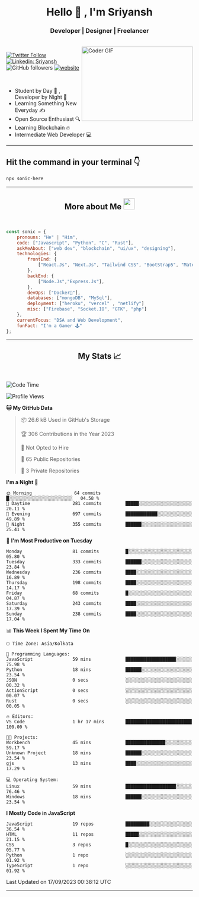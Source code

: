 
<h1 align="center">Hello  👋 , I'm Sriyansh</h1>
<h3 align="center">Developer | Designer | Freelancer </h3>
<br>
<img alt="Coder GIF" align="right" height=200 width=300 src="https://miro.medium.com/max/1360/0*7Q3yvSIv_t0ioJ-Z.gif" />

[![Twitter Follow](https://img.shields.io/twitter/follow/ShivamSriyansh?label=Follow)](https://twitter.com/intent/follow?screen_name=ShivamSriyansh)
[![Linkedin: Sriyansh](https://img.shields.io/badge/-Sriyansh-blue?style=flat-square&logo=Linkedin&logoColor=white&link=https://www.linkedin.com/in/sriyansh-shivam/)](https://www.linkedin.com/in/sriyansh-shivam/)
![GitHub followers](https://img.shields.io/github/followers/SoNiC-HeRE?label=Follow&style=social)
[![website](https://img.shields.io/badge/Website-46a2f1.svg?&style=flat-square&logo=Google-Chrome&logoColor=white&link=https://ss-portfolio.vercel.app/)](https://ss-portfolio.vercel.app/)

<br/>

- Student by Day 🌅 , Developer by Night 🌃
- Learning Something New Everyday ✍️
- Open Source Enthusiast 🔍
- Learning Blockchain 🔥
- Intermediate Web Developer 💻



<hr/>

## Hit the command in your terminal 👇
```bash
npx sonic-here
```

<hr/>
<h2 align="center">More about Me <img src="https://emojis.slackmojis.com/emojis/images/1531849430/4246/blob-sunglasses.gif?1531849430" width="30"/> </h3>
<br>

```javascript
const sonic = {
    pronouns: "He" | "Him",
    code: ["Javascript", "Python", "C", "Rust"],
    askMeAbout: ["web dev", "blockchain", "ui/ux", "designing"],
    technologies: {
        frontEnd: {
            ["React.Js", "Next.Js", "Tailwind CSS", "BootStrap5", "MaterialUI"]
        },
        backEnd: {
            ["Node.Js","Express.Js"],
        },
        devOps: ["Docker🐳"],
        databases: ["mongoDB", "MySql"],
        deployment: ["heroku", "vercel" , "netlify"]
        misc: ["Firebase", "Socket.IO", "GTK", "php"]
    },
    currentFocus: "DSA and Web Development",
    funFact: "I'm a Gamer 🕹️"
};
```
<hr/>

<h2 align="center"> My Stats 📈 </h2>
<br />

<!--START_SECTION:waka-->
![Code Time](http://img.shields.io/badge/Code%20Time-33%20hrs%2038%20mins-blue)

![Profile Views](http://img.shields.io/badge/Profile%20Views-17-blue)

**🐱 My GitHub Data** 

> 📦 26.6 kB Used in GitHub's Storage 
 > 
> 🏆 306 Contributions in the Year 2023
 > 
> 🚫 Not Opted to Hire
 > 
> 📜 65 Public Repositories 
 > 
> 🔑 3 Private Repositories 
 > 
**I'm a Night 🦉** 

```text
🌞 Morning                64 commits          █░░░░░░░░░░░░░░░░░░░░░░░░   04.58 % 
🌆 Daytime                281 commits         █████░░░░░░░░░░░░░░░░░░░░   20.11 % 
🌃 Evening                697 commits         ████████████░░░░░░░░░░░░░   49.89 % 
🌙 Night                  355 commits         ██████░░░░░░░░░░░░░░░░░░░   25.41 % 
```
📅 **I'm Most Productive on Tuesday** 

```text
Monday                   81 commits          █░░░░░░░░░░░░░░░░░░░░░░░░   05.80 % 
Tuesday                  333 commits         ██████░░░░░░░░░░░░░░░░░░░   23.84 % 
Wednesday                236 commits         ████░░░░░░░░░░░░░░░░░░░░░   16.89 % 
Thursday                 198 commits         ████░░░░░░░░░░░░░░░░░░░░░   14.17 % 
Friday                   68 commits          █░░░░░░░░░░░░░░░░░░░░░░░░   04.87 % 
Saturday                 243 commits         ████░░░░░░░░░░░░░░░░░░░░░   17.39 % 
Sunday                   238 commits         ████░░░░░░░░░░░░░░░░░░░░░   17.04 % 
```


📊 **This Week I Spent My Time On** 

```text
🕑︎ Time Zone: Asia/Kolkata

💬 Programming Languages: 
JavaScript               59 mins             ███████████████████░░░░░░   75.98 % 
Python                   18 mins             ██████░░░░░░░░░░░░░░░░░░░   23.54 % 
JSON                     0 secs              ░░░░░░░░░░░░░░░░░░░░░░░░░   00.32 % 
ActionScript             0 secs              ░░░░░░░░░░░░░░░░░░░░░░░░░   00.07 % 
Rust                     0 secs              ░░░░░░░░░░░░░░░░░░░░░░░░░   00.05 % 

🔥 Editors: 
VS Code                  1 hr 17 mins        █████████████████████████   100.00 % 

🐱‍💻 Projects: 
Workbench                45 mins             ███████████████░░░░░░░░░░   59.17 % 
Unknown Project          18 mins             ██████░░░░░░░░░░░░░░░░░░░   23.54 % 
gjs                      13 mins             ████░░░░░░░░░░░░░░░░░░░░░   17.29 % 

💻 Operating System: 
Linux                    59 mins             ███████████████████░░░░░░   76.46 % 
Windows                  18 mins             ██████░░░░░░░░░░░░░░░░░░░   23.54 % 
```

**I Mostly Code in JavaScript** 

```text
JavaScript               19 repos            █████████░░░░░░░░░░░░░░░░   36.54 % 
HTML                     11 repos            █████░░░░░░░░░░░░░░░░░░░░   21.15 % 
CSS                      3 repos             █░░░░░░░░░░░░░░░░░░░░░░░░   05.77 % 
Python                   1 repo              ░░░░░░░░░░░░░░░░░░░░░░░░░   01.92 % 
TypeScript               1 repo              ░░░░░░░░░░░░░░░░░░░░░░░░░   01.92 % 
```




 Last Updated on 17/09/2023 00:38:12 UTC
<!--END_SECTION:waka-->
<hr />
